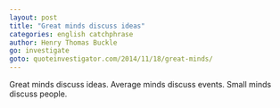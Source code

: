 ```yaml
---
layout: post
title: "Great minds discuss ideas"
categories: english catchphrase
author: Henry Thomas Buckle
go: investigate
goto: quoteinvestigator.com/2014/11/18/great-minds/
---
```

Great minds discuss ideas. Average minds discuss events. Small minds discuss people.

